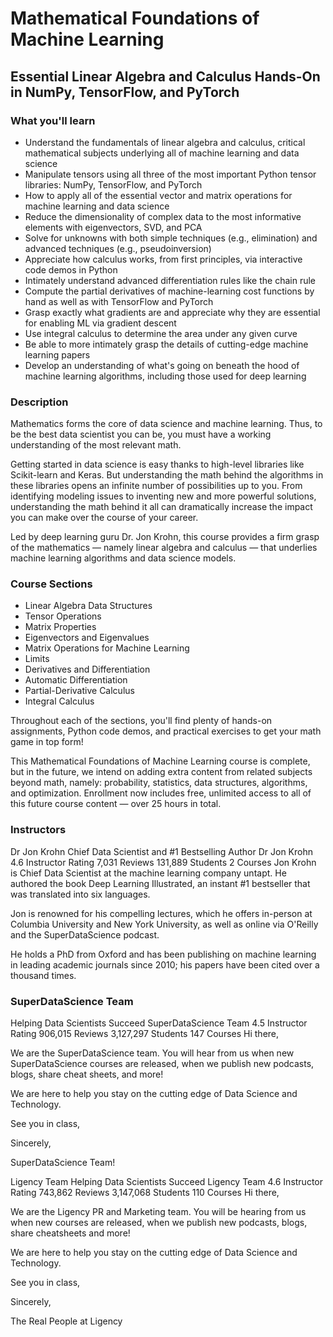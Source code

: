 # Mathematical Foundations of Machine Learning

## Essential Linear Algebra and Calculus Hands-On in NumPy, TensorFlow, and PyTorch

### What you'll learn

- Understand the fundamentals of linear algebra and calculus, critical mathematical
  subjects underlying all of machine learning and data science
- Manipulate tensors using all three of the most important Python tensor libraries: 
  NumPy, TensorFlow, and PyTorch
- How to apply all of the essential vector and matrix operations for machine learning 
  and data science
- Reduce the dimensionality of complex data to the most informative elements with 
  eigenvectors, SVD, and PCA
- Solve for unknowns with both simple techniques (e.g., elimination) and advanced 
  techniques (e.g., pseudoinversion)
- Appreciate how calculus works, from first principles, via interactive code demos 
  in Python
- Intimately understand advanced differentiation rules like the chain rule
- Compute the partial derivatives of machine-learning cost functions by hand as well 
  as with TensorFlow and PyTorch
- Grasp exactly what gradients are and appreciate why they are essential for enabling 
  ML via gradient descent
- Use integral calculus to determine the area under any given curve
- Be able to more intimately grasp the details of cutting-edge machine learning papers
- Develop an understanding of what's going on beneath the hood of machine learning
  algorithms, including those used for deep learning


### Description

Mathematics forms the core of data science and machine learning. Thus, to be the best 
data scientist you can be, you must have a working understanding of the most relevant 
math.

Getting started in data science is easy thanks to high-level libraries like Scikit-learn 
and Keras. But understanding the math behind the algorithms in these libraries opens an 
infinite number of possibilities up to you. From identifying modeling issues to inventing
new and more powerful solutions, understanding the math behind it all can dramatically 
increase the impact you can make over the course of your career.

Led by deep learning guru Dr. Jon Krohn, this course provides a firm grasp of the 
mathematics — namely linear algebra and calculus — that underlies machine learning 
algorithms and data science models.



### Course Sections

- Linear Algebra Data Structures
- Tensor Operations
- Matrix Properties
- Eigenvectors and Eigenvalues
- Matrix Operations for Machine Learning
- Limits
- Derivatives and Differentiation
- Automatic Differentiation
- Partial-Derivative Calculus
- Integral Calculus

Throughout each of the sections, you'll find plenty of hands-on assignments, Python 
code demos, and practical exercises to get your math game in top form!

This Mathematical Foundations of Machine Learning course is complete, but in the 
future, we intend on adding extra content from related subjects beyond math, namely: 
probability, statistics, data structures, algorithms, and optimization. Enrollment 
now includes free, unlimited access to all of this future course content — over 
25 hours in total.

### Instructors
Dr Jon Krohn
Chief Data Scientist and #1 Bestselling Author
Dr Jon Krohn
4.6 Instructor Rating
7,031 Reviews
131,889 Students
2 Courses
Jon Krohn is Chief Data Scientist at the machine learning company untapt. He authored the book Deep Learning Illustrated, an instant #1 bestseller that was translated into six languages.

Jon is renowned for his compelling lectures, which he offers in-person at Columbia University and New York University, as well as online via O'Reilly and the SuperDataScience podcast.

He holds a PhD from Oxford and has been publishing on machine learning in leading academic journals since 2010; his papers have been cited over a thousand times.

### SuperDataScience Team

Helping Data Scientists Succeed
SuperDataScience Team
4.5 Instructor Rating
906,015 Reviews
3,127,297 Students
147 Courses
Hi there,

We are the SuperDataScience team. You will hear from us when new SuperDataScience courses are released, when we publish new podcasts, blogs, share cheat sheets, and more!

We are here to help you stay on the cutting edge of Data Science and Technology. 

See you in class,

Sincerely,

SuperDataScience Team!

Ligency Team
Helping Data Scientists Succeed
Ligency Team
4.6 Instructor Rating
743,862 Reviews
3,147,068 Students
110 Courses
Hi there,

We are the Ligency PR and Marketing team. You will be hearing from us when new courses are released, when we publish new podcasts, blogs, share cheatsheets and more!

We are here to help you stay on the cutting edge of Data Science and Technology.

See you in class,

Sincerely,

The Real People at Ligency